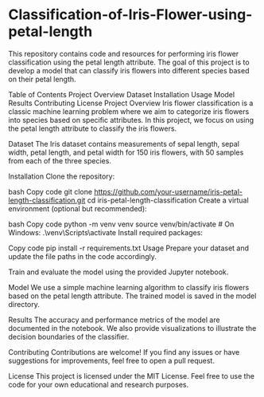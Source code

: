 # Classification-of-Iris-Flower-using-petal-length

This repository contains code and resources for performing iris flower classification using the petal length attribute. The goal of this project is to develop a model that can classify iris flowers into different species based on their petal length.

Table of Contents
Project Overview
Dataset
Installation
Usage
Model
Results
Contributing
License
Project Overview
Iris flower classification is a classic machine learning problem where we aim to categorize iris flowers into species based on specific attributes. In this project, we focus on using the petal length attribute to classify the iris flowers.

Dataset
The Iris dataset contains measurements of sepal length, sepal width, petal length, and petal width for 150 iris flowers, with 50 samples from each of the three species.

Installation
Clone the repository:

bash
Copy code
git clone https://github.com/your-username/iris-petal-length-classification.git
cd iris-petal-length-classification
Create a virtual environment (optional but recommended):

bash
Copy code
python -m venv venv
source venv/bin/activate   # On Windows: .\venv\Scripts\activate
Install required packages:

Copy code
pip install -r requirements.txt
Usage
Prepare your dataset and update the file paths in the code accordingly.

Train and evaluate the model using the provided Jupyter notebook.

Model
We use a simple machine learning algorithm to classify iris flowers based on the petal length attribute. The trained model is saved in the model directory.

Results
The accuracy and performance metrics of the model are documented in the notebook. We also provide visualizations to illustrate the decision boundaries of the classifier.

Contributing
Contributions are welcome! If you find any issues or have suggestions for improvements, feel free to open a pull request.

License
This project is licensed under the MIT License. Feel free to use the code for your own educational and research purposes.

